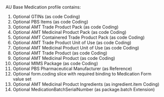 AU Base Medication profile contains:

1. Optional GTINs (as code Coding)
1. Optional PBS Items (as code Coding)
1. Optional AMT Trade Product Pack (as code Coding)
1. Optional AMT Medicinal Product Pack (as code Coding)
1. Optional AMT Containered Trade Product Pack (as code Coding)
1. Optional AMT Trade Product Unit of Use (as code Coding)
1. Optional AMT Medicinal Product Unit of Use (as code Coding)
1. Optional AMT Trade Product (as code Coding)
1. Optional AMT Medicinal Product (as code Coding)
1. Optional MIMS Package (as code Coding)
1. Optional PBS Pharmaceutical Manufacturer (as Reference)
1. Optional form.coding slice with required binding to Medication Form value set
1. Optional AMT Medicinal Product Ingredients (as ingredient.item Coding)
1. Optional MedicationBatchSerialNumber (as package.batch Extension)



